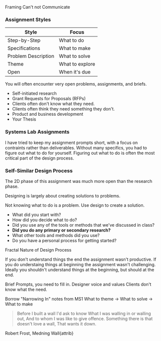 


Framing
Can't not Communicate


### Assignment Styles

| Style               | Focus           |
| ------------------- | --------------- |
| Step-by-Step        | What to do      |
| Specifications      | What to make    |
| Problem Description | What to solve   |
| Theme               | What to explore |
| Open                | When it's due   |

You will often encounter very open problems, assignments, and briefs.

- Self-initiated research
- Grant Requests for Proposals (RFPs)
- Clients often don't know what they need. 
- Clients often think they need something they don't.
- Product and business development
- Your Thesis



### Systems Lab Assignments

I have tried to keep my assignment prompts short, with a focus on contraints rather than deliverables. Without many specifics, you had to figure out what to do for yourself. Figuring out what to do is often the most critical part of the design process.


### Self-Similar Design Process

The 2D phase of this assignment was much more open than the research phase. 

Designing is largely about creating solutions to problems.

Not knowing what to do is a problem. Use design to create a solution.

- What did you start with?
- How did you decide what to do?
- Did you use any of the tools or methods that we've discussed in class?
- **Did you do any primary or secondary research?**
- What other tools and methods did you use?
- Do you have a personal process for getting started?



Fractal Nature of Design Process


If you don't understand things the end the assignment wasn't productive.
If you do understaing things at beginning the assignment wasn't challenging.
Ideally you shouldn't understand things at the beginning, but should at the end.


Brief Prompts, you need to fill in.
    Designer voice and values
    Clients don't know what the need.

Borrow "Narrowing In" notes from MS1
What to theme -> What to solve -> What to make



> Before I built a wall I'd ask to know
> What I was walling in or walling out,
> And to whom I was like to give offence.
> Something there is that doesn't love a wall,
> That wants it down.

Robert Frost, Medning Wall{attrib}